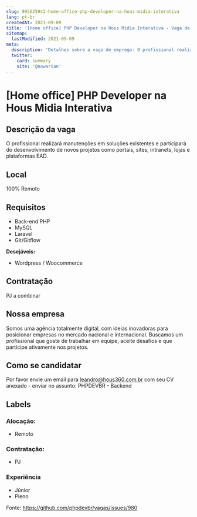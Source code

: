 ```yaml
---
slug: 992625942-home-office-php-developer-na-hous-midia-interativa
lang: pt-br
createdAt: 2021-09-09
title: '[Home office] PHP Developer na Hous Midia Interativa - Vaga de Emprego'
sitemap:
  lastModified: 2021-09-09
meta:
  description: 'Detalhes sobre a vaga de emprego: O profissional realizará manutenções em soluções existentes e participará do desenvolvimento de novos projetos como portais, sites, intranets, lojas e plataformas EAD.'
  twitter:
    card: summary
    site: '@nawarian'
---
```


# [Home office] PHP Developer na Hous Midia Interativa

<!--
==================================================
POR FAVOR, SÓ POSTE SE A VAGA FOR PARA DESENVOLVEDOR(A) PHP!

Não faça distinção de gênero no titulo da vaga.

Use: "PHP Developer" ao invés de "Desenvolvedor PHP" \o/

Exemplo: `[São Paulo/SP] PHP Developer na Nome da Empresa`

Evite fugir do padrão, isso só dá trabalho aos administradores,
pois os títulos são padronizados.
==================================================
-->

## Descrição da vaga

O profissional realizará manutenções em soluções existentes e participará do desenvolvimento de novos projetos como portais, sites, intranets, lojas e plataformas EAD.

## Local

100% Remoto

## Requisitos
- Back-end PHP
- MySQL
- Laravel
- Git/Gitflow

**Desejáveis:**
- Wordpress / Woocommerce

## Contratação

PJ a combinar

## Nossa empresa

Somos uma agência totalmente digital, com ideias inovadoras para posicionar empresas no mercado nacional e internacional.
Buscamos um profissional que goste de trabalhar em equipe, aceite desafios e que participe ativamente nos projetos.

## Como se candidatar

Por favor envie um email para leandro@hous360.com.br com seu CV anexado - enviar no assunto: PHPDEVBR - Backend

## Labels

<!-- Escolha abaixo, apague as que não fizerem sentido: -->
### Alocação:
- Remoto

### Contratação:
- PJ

### Experiência
- Júnior
- Pleno

Fonte: https://github.com/phpdevbr/vagas/issues/980